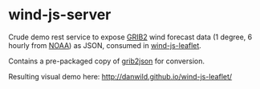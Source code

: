 # wind-js-server

Crude demo rest service to expose [GRIB2](http://en.wikipedia.org/wiki/GRIB) wind forecast data 
(1 degree, 6 hourly from [NOAA](http://nomads.ncep.noaa.gov/)) as JSON, consumed in [wind-js-leaflet](https://github.com/danwild/wind-js-leaflet).

Contains a pre-packaged copy of [grib2json](https://github.com/cambecc/grib2json) for conversion.

Resulting visual demo here: http://danwild.github.io/wind-js-leaflet/


